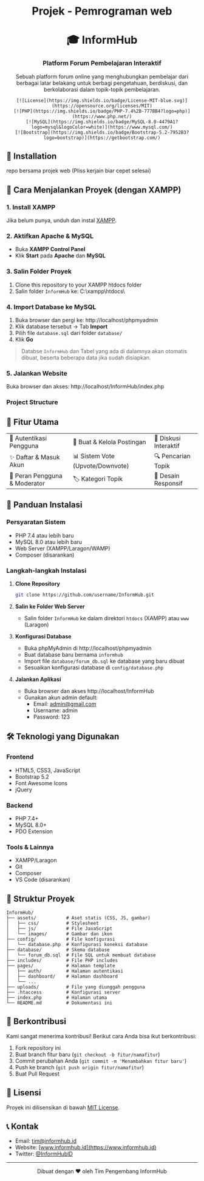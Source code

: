 <div align="center">
    <h1>Projek - Pemrograman web</h1>
    <h1>🎓 InformHub</h1>
    <h3>Platform Forum Pembelajaran Interaktif</h3>
    <p>Sebuah platform forum online yang menghubungkan pembelajar dari berbagai latar belakang untuk berbagi pengetahuan, berdiskusi, dan berkolaborasi dalam topik-topik pembelajaran.</p>

    [![License](https://img.shields.io/badge/License-MIT-blue.svg)](https://opensource.org/licenses/MIT)
    [![PHP](https://img.shields.io/badge/PHP-7.4%2B-777BB4?logo=php)](https://www.php.net/)
    [![MySQL](https://img.shields.io/badge/MySQL-8.0-4479A1?logo=mysql&logoColor=white)](https://www.mysql.com/)
    [![Bootstrap](https://img.shields.io/badge/Bootstrap-5.2-7952B3?logo=bootstrap)](https://getbootstrap.com/)
</div>

## 💽 Installation

repo bersama projek web (Pliss kerjain biar cepet selesai)

## 🚀 Cara Menjalankan Proyek (dengan XAMPP)

### 1. Install XAMPP

Jika belum punya, unduh dan instal [XAMPP](https://www.apachefriends.org/index.html).

### 2. Aktifkan Apache & MySQL

- Buka **XAMPP Control Panel**
- Klik **Start** pada **Apache** dan **MySQL**

### 3. Salin Folder Proyek

1. Clone this repository to your XAMPP htdocs folder
2. Salin folder `InformHub` ke: C:\xampp\htdocs\

### 4. Import Database ke MySQL

1. Buka browser dan pergi ke: http://localhost/phpmyadmin
2. Klik database tersebut → Tab **Import**
3. Pilih file `database.sql` dari folder `database/`
4. Klik **Go**

> Databse `InformHub` dan Tabel yang ada di dalamnya akan otomatis dibuat, beserta beberapa data jika sudah disiapkan.

### 5. Jalankan Website

Buka browser dan akses: http://localhost/InformHub/index.php

### Project Structure

## 🌟 Fitur Utama

<div align="center">
  <table>
    <tr>
      <td>🔐 Autentikasi Pengguna</td>
      <td>📝 Buat & Kelola Postingan</td>
      <td>💬 Diskusi Interaktif</td>
    </tr>
    <tr>
      <td>✨ Daftar & Masuk Akun</td>
      <td>📊 Sistem Vote (Upvote/Downvote)</td>
      <td>🔍 Pencarian Topik</td>
    </tr>
    <tr>
      <td>👥 Peran Pengguna & Moderator</td>
      <td>🏷️ Kategori Topik</td>
      <td>📱 Desain Responsif</td>
    </tr>
  </table>
</div>

## 🚀 Panduan Instalasi

### Persyaratan Sistem
- PHP 7.4 atau lebih baru
- MySQL 8.0 atau lebih baru
- Web Server (XAMPP/Laragon/WAMP)
- Composer (disarankan)

### Langkah-langkah Instalasi

1. **Clone Repository**
   ```bash
   git clone https://github.com/username/InformHub.git
   ```

2. **Salin ke Folder Web Server**
   - Salin folder `InformHub` ke dalam direktori `htdocs` (XAMPP) atau `www` (Laragon)

3. **Konfigurasi Database**
   - Buka phpMyAdmin di http://localhost/phpmyadmin
   - Buat database baru bernama `informhub`
   - Import file `database/forum_db.sql` ke database yang baru dibuat
   - Sesuaikan konfigurasi database di `config/database.php`

4. **Jalankan Aplikasi**
   - Buka browser dan akses http://localhost/InformHub
   - Gunakan akun admin default:
     - Email: admin@gmail.com
     - Username: admin
     - Password: 123

## 🛠 Teknologi yang Digunakan

### Frontend
- HTML5, CSS3, JavaScript
- Bootstrap 5.2
- Font Awesome Icons
- jQuery

### Backend
- PHP 7.4+
- MySQL 8.0+
- PDO Extension

### Tools & Lainnya
- XAMPP/Laragon
- Git
- Composer
- VS Code (disarankan)

## 📂 Struktur Proyek

```
InformHub/
├── assets/           # Aset statis (CSS, JS, gambar)
│   ├── css/          # Stylesheet
│   ├── js/           # File JavaScript
│   └── images/       # Gambar dan ikon
├── config/           # File konfigurasi
│   └── database.php  # Konfigurasi koneksi database
├── database/         # Skema database
│   └── forum_db.sql  # File SQL untuk membuat database
├── includes/         # File PHP includes
├── pages/            # Halaman template
│   ├── auth/         # Halaman autentikasi
│   ├── dashboard/    # Halaman dashboard
│   └── ...
├── uploads/          # File yang diunggah pengguna
├── .htaccess         # Konfigurasi server
├── index.php         # Halaman utama
└── README.md         # Dokumentasi ini
```

## 🤝 Berkontribusi

Kami sangat menerima kontribusi! Berikut cara Anda bisa ikut berkontribusi:

1. Fork repository ini
2. Buat branch fitur baru (`git checkout -b fitur/namafitur`)
3. Commit perubahan Anda (`git commit -m 'Menambahkan fitur baru'`)
4. Push ke branch (`git push origin fitur/namafitur`)
5. Buat Pull Request

## 📝 Lisensi

Proyek ini dilisensikan di bawah [MIT License](LICENSE).

## 📞 Kontak

- Email: tim@informhub.id
- Website: [www.informhub.id](https://www.informhub.id)
- Twitter: [@InformHubID](https://twitter.com/InformHubID)

---

<div align="center">
  Dibuat dengan ❤️ oleh Tim Pengembang InformHub
</div>
